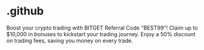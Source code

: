 # .github
Boost your crypto trading with BITGET Referral Code "BEST99"! Claim up to $10,000 in bonuses to kickstart your trading journey. Enjoy a 50% discount on trading fees, saving you money on every trade.
